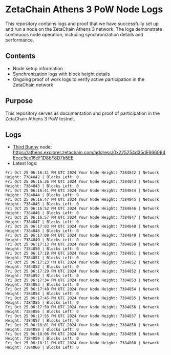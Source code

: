 # ZetaChain Athens 3 PoW Node Logs
This repository contains logs and proof that we have successfully set up and run a node on the ZetaChain Athens 3 network. The logs demonstrate continuous node operation, including synchronization details and performance.

## Contents
- Node setup information
- Synchronization logs with block height details
- Ongoing proof of work logs to verify active participation in the ZetaChain network

## Purpose
This repository serves as documentation and proof of participation in the ZetaChain Athens 3 PoW testnet.

## Logs

- [Third Bunny](https://thirdbunny.xyz/) node: https://athens.explorer.zetachain.com/address/0x225254d35dE666064Eccc5ce16eF1D8bF8D7b5EE
- Latest logs:
```
Fri Oct 25 06:16:31 PM UTC 2024 Your Node Height: 7384842 | Network Height: 7384842 | Blocks Left: 0
Fri Oct 25 06:16:36 PM UTC 2024 Your Node Height: 7384843 | Network Height: 7384843 | Blocks Left: 0
Fri Oct 25 06:16:41 PM UTC 2024 Your Node Height: 7384844 | Network Height: 7384844 | Blocks Left: 0
Fri Oct 25 06:16:47 PM UTC 2024 Your Node Height: 7384845 | Network Height: 7384845 | Blocks Left: 0
Fri Oct 25 06:16:52 PM UTC 2024 Your Node Height: 7384846 | Network Height: 7384846 | Blocks Left: 0
Fri Oct 25 06:16:57 PM UTC 2024 Your Node Height: 7384847 | Network Height: 7384847 | Blocks Left: 0
Fri Oct 25 06:17:03 PM UTC 2024 Your Node Height: 7384848 | Network Height: 7384848 | Blocks Left: 0
Fri Oct 25 06:17:08 PM UTC 2024 Your Node Height: 7384849 | Network Height: 7384849 | Blocks Left: 0
Fri Oct 25 06:17:13 PM UTC 2024 Your Node Height: 7384850 | Network Height: 7384850 | Blocks Left: 0
Fri Oct 25 06:17:18 PM UTC 2024 Your Node Height: 7384851 | Network Height: 7384851 | Blocks Left: 0
Fri Oct 25 06:17:23 PM UTC 2024 Your Node Height: 7384852 | Network Height: 7384852 | Blocks Left: 0
Fri Oct 25 06:17:29 PM UTC 2024 Your Node Height: 7384852 | Network Height: 7384852 | Blocks Left: 0
Fri Oct 25 06:17:34 PM UTC 2024 Your Node Height: 7384853 | Network Height: 7384853 | Blocks Left: 0
Fri Oct 25 06:17:40 PM UTC 2024 Your Node Height: 7384854 | Network Height: 7384854 | Blocks Left: 0
Fri Oct 25 06:17:45 PM UTC 2024 Your Node Height: 7384855 | Network Height: 7384855 | Blocks Left: 0
Fri Oct 25 06:17:50 PM UTC 2024 Your Node Height: 7384856 | Network Height: 7384856 | Blocks Left: 0
Fri Oct 25 06:17:55 PM UTC 2024 Your Node Height: 7384857 | Network Height: 7384857 | Blocks Left: 0
Fri Oct 25 06:18:01 PM UTC 2024 Your Node Height: 7384858 | Network Height: 7384858 | Blocks Left: 0
Fri Oct 25 06:18:06 PM UTC 2024 Your Node Height: 7384859 | Network Height: 7384859 | Blocks Left: 0
Fri Oct 25 06:18:11 PM UTC 2024 Your Node Height: 7384860 | Network Height: 7384860 | Blocks Left: 0
```
